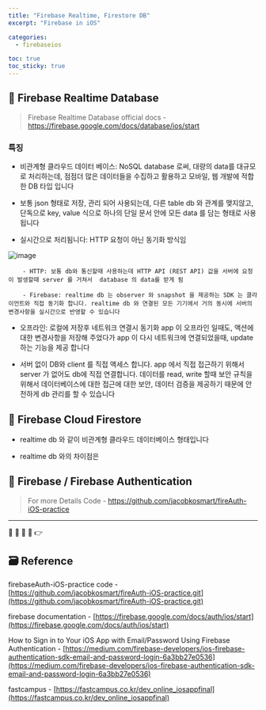 ```yaml
---
title: "Firebase Realtime, Firestore DB"
excerpt: "Firebase in iOS"

categories:
  - firebaseios

toc: true
toc_sticky: true
---
```


## 🔷 Firebase Realtime Database

> Firebase Realtime Database official docs - https://firebase.google.com/docs/database/ios/start

### 특징

- 비관계형 클라우드 데이터 베이스: NoSQL database 로써, 대량의 data를 대규모로 처리하는데, 점점더 많은 데이터들을 수집하고 활용하고 모바일, 웹 개발에 적합한 DB 타입 입니다

- 보통 json 형태로 저장, 관리 되어 사용되는데, 다른 table db 와 관계를 맺지않고, 단독으로 key, value 식으로 하나의 단일 문서 안에 모든 data 를 담는 형태로 사용됩니다

- 실시간으로 처리됨니다: HTTP 요청이 아닌 동기화 방식임

![image](https://user-images.githubusercontent.com/28912774/147174840-ed5e34af-b028-4d7c-8f56-cc18142954d5.png)

    	- HTTP: 보통 db와 통신할때 사용하는데 HTTP API (REST API) 값을 서버에 요청이 발생할때 server 를 거쳐서  database 의 data를 받게 됨

    	- Firebase: realtime db 는 observer 와 snapshot 을 제공하는 SDK 는 클라이언트와 직접 동기화 합니다. realtime db 와 연결된 모든 기기에서 거의 동시에 서버의 변경사항을 실시간으로 반영할 수 있습니다

- 오프라인: 로컬에 저장후 네트워크 연결시 동기화
  app 이 오프라인 일때도, 액션에 대한 변경사항을 저장해 주었다가 app 이 다시 네트워크에 연결되었을때, update 하는 기능을 제공 합니다

- 서버 없이 DB와 client 를 직접 액세스 합니다. app 에서 직접 접근하기 위해서 server 가 없어도 db에 직접 연결합니다. 데이터를 read, write 할때 보안 규칙을 위해서 데이터베이스에 대한 접근에 대한 보안, 데이터 검증을 제공하기 때문에 안전하게 db 관리를 할 수 있습니다

## 🔷 Firebase Cloud Firestore

- realtime db 와 같이 비관계형 클라우드 데이터베이스 형태입니다

- realtime db 와의 차이점은

## 🔷 Firebase / Firebase Authentication

> For more Details Code - https://github.com/jacobkosmart/fireAuth-iOS-practice

---

🔶 🔷 📌 🔑 👉

## 🗃 Reference

firebaseAuth-iOS-practice code - [https://github.com/jacobkosmart/fireAuth-iOS-practice.git](https://github.com/jacobkosmart/fireAuth-iOS-practice.git)

firebase documentation - [https://firebase.google.com/docs/auth/ios/start](https://firebase.google.com/docs/auth/ios/start)

How to Sign in to Your iOS App with Email/Password Using Firebase Authentication - [https://medium.com/firebase-developers/ios-firebase-authentication-sdk-email-and-password-login-6a3bb27e0536](https://medium.com/firebase-developers/ios-firebase-authentication-sdk-email-and-password-login-6a3bb27e0536)

fastcampus - [https://fastcampus.co.kr/dev_online_iosappfinal](https://fastcampus.co.kr/dev_online_iosappfinal)
